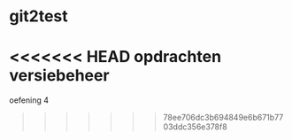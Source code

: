 # git2test
<<<<<<< HEAD
opdrachten versiebeheer
=======
oefening 4
>>>>>>> 78ee706dc3b694849e6b671b7703ddc356e378f8
